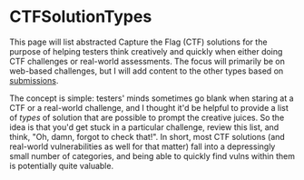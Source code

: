 CTFSolutionTypes
================

This page will list abstracted Capture the Flag (CTF) solutions for the purpose of helping testers think creatively and quickly when either doing CTF challenges or real-world assessments. The focus will primarily be on web-based challenges, but I will add content to the other types based on <a href="mailto:daniel@danielmiessler.com">submissions</a>.

The concept is simple: testers' minds sometimes go blank when staring at a CTF or a real-world challenge, and I thought it'd be helpful to provide a list of <em>types</em> of solution that are possible to prompt the creative juices. So the idea is that you'd get stuck in a particular challenge, review this list, and think, "Oh, damn, forgot to check that!". In short, most CTF solutions (and real-world vulnerabilities as well for that matter) fall into a depressingly small number of categories, and being able to quickly find vulns within them is potentially quite valuable.
